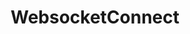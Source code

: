 ---
name: WebsocketConnect
title: WebsocketConnect
description: Connect a configured WebSocket client
parameters:
  - import: WebsocketClientConnection
example: |
    using System;
    public class CPHInline
    {
        public bool Execute()
        {
            //Connect the websocket client with index 0
            //Index is from top to bottom of the clients list, starting at 0
            CPH.WebsocketConnect(0);
            
            return true;
        }
    }
---